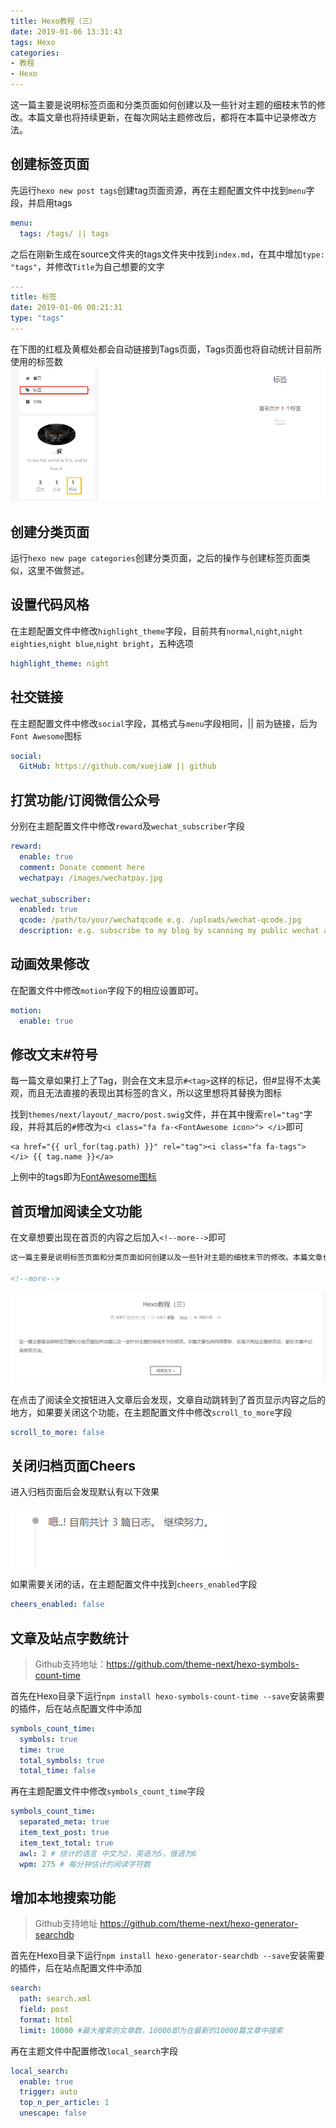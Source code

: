 ```yaml
---
title: Hexo教程（三）
date: 2019-01-06 13:31:43
tags: Hexo
categories:
- 教程
- Hexo
---
```


这一篇主要是说明标签页面和分类页面如何创建以及一些针对主题的细枝末节的修改。本篇文章也将持续更新，在每次网站主题修改后，都将在本篇中记录修改方法。

<!--more-->

## 创建标签页面

先运行`hexo new post tags`创建tag页面资源，再在主题配置文件中找到`menu`字段，并启用tags

```yml
menu:
  tags: /tags/ || tags
```

之后在刚新生成在source文件夹的tags文件夹中找到`index.md`，在其中增加`type: "tags"`，并修改`Title`为自己想要的文字

```yml
---
title: 标签
date: 2019-01-06 00:21:31
type: "tags"
---
```

在下图的红框及黄框处都会自动链接到Tags页面，Tags页面也将自动统计目前所使用的标签数
![标签显示效果](Hexo_Tutorial_3/2019-01-06-13-43-18.png)

## 创建分类页面

运行`hexo new page categories`创建分类页面，之后的操作与创建标签页面类似，这里不做赘述。

## 设置代码风格

在主题配置文件中修改`highlight_theme`字段，目前共有`normal`,`night`,`night eighties`,`night blue`,`night bright`，五种选项

```yml
highlight_theme: night
```

## 社交链接

在主题配置文件中修改`social`字段，其格式与`menu`字段相同，|| 前为链接，后为`Font Awesome`图标

```yml
social:
  GitHub: https://github.com/xuejiaW || github
```

## 打赏功能/订阅微信公众号

分别在主题配置文件中修改`reward`及`wechat_subscriber`字段

```yml
reward:
  enable: true
  comment: Donate comment here
  wechatpay: /images/wechatpay.jpg

wechat_subscriber:
  enabled: true
  qcode: /path/to/your/wechatqcode e.g. /uploads/wechat-qcode.jpg
  description: e.g. subscribe to my blog by scanning my public wechat account
```

## 动画效果修改

在配置文件中修改`motion`字段下的相应设置即可。

```yml
motion:
  enable: true
```

## 修改文末#符号

每一篇文章如果打上了Tag，则会在文末显示`#<tag>`这样的标记，但#显得不太美观，而且无法直接的表现出其标签的含义，所以这里想将其替换为图标

找到`themes/next/layout/_macro/post.swig`文件，并在其中搜索`rel="tag"`字段，并将其后的`#`修改为`<i class="fa fa-<FontAwesome icon>"> </i>`即可

```swig
<a href="{{ url_for(tag.path) }}" rel="tag"><i class="fa fa-tags"> </i> {{ tag.name }}</a>
```

上例中的tags即为[FontAwesome图标](https://fontawesome.com/icons?d=gallery)

## 首页增加阅读全文功能

在文章想要出现在首页的内容之后加入`<!--more-->`即可

```md
这一篇主要是说明标签页面和分类页面如何创建以及一些针对主题的细枝末节的修改。本篇文章也将持续更新，在每次网站主题修改后，都将在本篇中记录修改方法。

<!--more-->
```

![阅读全文效果](Hexo_Tutorial_3/2019-01-06-20-13-28.png)

在点击了阅读全文按钮进入文章后会发现，文章自动跳转到了首页显示内容之后的地方，如果要关闭这个功能，在主题配置文件中修改`scroll_to_more`字段

```yml
scroll_to_more: false
```

## 关闭归档页面Cheers

进入归档页面后会发现默认有以下效果

![归档页面Cheers](Hexo_Tutorial_3/2019-01-06-20-23-04.png)

如果需要关闭的话，在主题配置文件中找到`cheers_enabled`字段

```yml
cheers_enabled: false
```

## 文章及站点字数统计

> Github支持地址：https://github.com/theme-next/hexo-symbols-count-time

首先在Hexo目录下运行`npm install hexo-symbols-count-time --save`安装需要的插件，后在站点配置文件中添加

```yml
symbols_count_time:
  symbols: true
  time: true
  total_symbols: true
  total_time: false
```

再在主题配置文件中修改`symbols_count_time`字段

```yml
symbols_count_time:
  separated_meta: true
  item_text_post: true
  item_text_total: true
  awl: 2 # 统计的语言 中文为2，英语为5，俄语为6
  wpm: 275 # 每分钟估计的阅读字符数
```

## 增加本地搜索功能

> Github支持地址 https://github.com/theme-next/hexo-generator-searchdb

首先在Hexo目录下运行`npm install hexo-generator-searchdb --save`安装需要的插件，后在站点配置文件中添加

```yml
search:
  path: search.xml
  field: post
  format: html
  limit: 10000 #最大搜索的文章数，10000即为在最新的10000篇文章中搜索
```

再在主题文件中配置修改`local_search`字段

```yml
local_search:
  enable: true
  trigger: auto
  top_n_per_article: 1
  unescape: false
```
